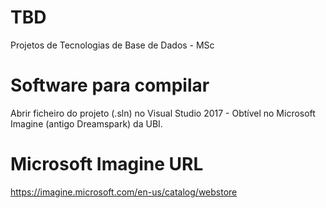 # TBD
Projetos de Tecnologias de Base de Dados - MSc

# Software para compilar
Abrir ficheiro do projeto (.sln) no Visual Studio 2017 - Obtível no Microsoft Imagine (antigo Dreamspark) da UBI. 

# Microsoft Imagine URL
https://imagine.microsoft.com/en-us/catalog/webstore
